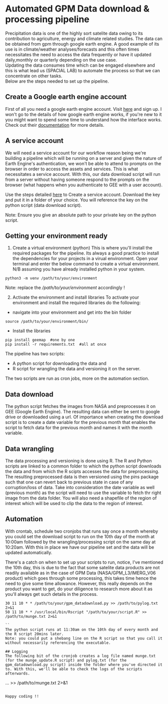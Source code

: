 # Automated GPM Data download & processing pipeline   
Precipitation data is one of the highly sort satelite data owing to its contribution to agriculture, energy and climate related studies. The data can be obtained from gpm through google earth engine. A good example of its use is in climate/weather analyses/forecasts and this often times necessitates the need to access the data frequently or have it updated daily,monthly or quarterly depending on the use case.  
Updating the data consumes time which can be engaged elsewhere and this is what lead us (SPACIAL LAB) to automate the process so that we can concentrate on other tasks.  
Below are the steps needed to set up the pipeline.   

## Create a Google earth engine account  
First of all you need a google earth engine account. Visit [here](https://earthengine.google.com/) and sign up.
I won't go to the details of how google earth engine works, if you're new to it you might want to spend some time to understand how the interface works. Check out their [documentation](https://developers.google.com/earth-engine/guides) for more details. 

## A service account  
We will need a service account for our workflow reason being we're building a pipeline which will be running on a server and given the nature of Earth Engine's authentication, we won't be able to attend to prompts on the browser in order to access the assets and services. This is what necessitates a service account. With this, our data download script will run from a server without having someone respond to the prompts on the browser (what happens when you authenticate to GEE with a user account).   

Use the steps detailed [here](https://developers.google.com/identity/protocols/oauth2/service-account#creatinganaccount) to Create a service account. 
Download the key and put it in a folder of your choice. You will reference the key on the python script (data download script).

Note: Ensure you give an absolute path to your private key on the python script.

## Getting your environment ready  
1. Create a virtual environment (python) 
This is where you'll install the required packages for the pipeline. Its always a good practice to install the dependencies for your projects in a virual environment. 
Open your terminal and enter the below command to create a virtual environment. 
 N/B assuming you have already installed python in your system. 
```
python3 -m venv /path/to/your/environment 

```
Note: replace the _/path/to/your/environment_ accordingly ! 

2. Activate the environment and install libraries 
To activate your environment and install the required libraries do the following: 

 * navigate into your environment and get into the bin folder
 
 ```
source /path/to/your/environment/bin/

 ```

  * Install the libraries  

 ```
 pip install geemap  #one by one 
 pip install -r requirements.txt  #all at once 
 
 ```
 
The pipeline has two scripts: 
 * A python script for downloading the data and 
 * R script for wrangling the data and versioning it on the server.  
 
The two scripts are run as cron jobs, more on the automation section.    

## Data download  
The python script fetches the images from NASA and preprocesses it on GEE (Google Earth Engine). The resulting data can either be sent to google drive or downloaded using a url. Of importance when creating the download script is to create a date variable for the previous month that enables the script to fetch data for the previous month and names it with the month variable.  

## Data wrangling  
The data processing and versioning is done using R. The R and Python scripts are linked to a common folder to which the python script downloads the data and from which the R scipts accesses the data for preprocessing.  The resulting preprocessed data is then versioned using the pins package such that one can revert back to previous state in case of any corruption/loss of data. Take into consideration the date variable as well (previous month) as the script will need to use the variable to fetch thr right image from the data folder. You will also need a shapefile of the region of interest which will be used to clip the data to the region of interest.   

## Automation    
With crontab, schedule two cronjobs that runs say once a month whereby you could set the download script to run on the 10th day of the month at 10:00am followed by the wrangling/processing script on the same day at 10:20am.  With this in place we have our pipeline set and the data will be updated automatically. 

There's a catch on when to set up your scripts to run, notice, I've mentioned the 10th day, this is due to the fact that some satelite data products are not readily available as in the case of GPM Data (NASA/GPM_L3/IMERG_V06 product) which goes through some processing, this takes time hence the need to give some time allowance. However, this really depends on the product you want to get, do your diligence to research more about it as you'll always get such details in the process.    
 

```
30 11 10 * * /path/to/your/gpm_datadownload.py >> /path/to/pylog.txt 2>&1
50 11 10 * * /usr/local/bin/Rscript "/path/to/your/script.R" >> /path/to/munge.txt 2>&1  

``
The python script runs at 11:30am on the 10th day of every month and the R script 20mins later.   
Note: you could put a shebang line on the R script so that you call it without necessarily referencing the executable.      

## Logging  
The following bit of the cronjob creates a log file named munge.txt (for the munge_update.R script) and pylog.txt (for the gpm_datadownload.py script) inside the folder where you've directed it to. With this, we'll be able to check the logs of the scripts afterwards.  

```
  ...  >> /path/to/munge.txt 2>&1 

```

Happy coding !!